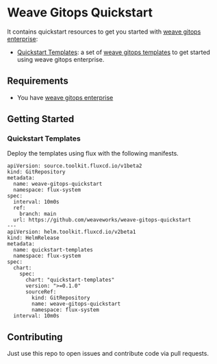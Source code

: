 # Weave Gitops Quickstart
It contains quickstart resources to get you started with [weave gitops enterprise](https://docs.gitops.weave.works/):

- [Quickstart Templates](./quickstart-templates): a set of [weave gitops templates]((https://docs.gitops.weave.works/docs/gitops-templates/templates/))
  to get started using weave gitops enterprise.

## Requirements

- You have [weave gitops enterprise](https://www.weave.works/product/gitops-enterprise/)

## Getting Started

### Quickstart Templates

Deploy the templates using flux with the following manifests.

```
apiVersion: source.toolkit.fluxcd.io/v1beta2
kind: GitRepository
metadata:
  name: weave-gitops-quickstart
  namespace: flux-system
spec:
  interval: 10m0s
  ref:
    branch: main
  url: https://github.com/weaveworks/weave-gitops-quickstart
---
apiVersion: helm.toolkit.fluxcd.io/v2beta1
kind: HelmRelease
metadata:
  name: quickstart-templates
  namespace: flux-system
spec:
  chart:
    spec:
      chart: "quickstart-templates"
      version: ">=0.1.0"
      sourceRef:
        kind: GitRepository
        name: weave-gitops-quickstart
        namespace: flux-system
  interval: 10m0s
```

## Contributing

Just use this repo to open issues and contribute code via pull requests. 

